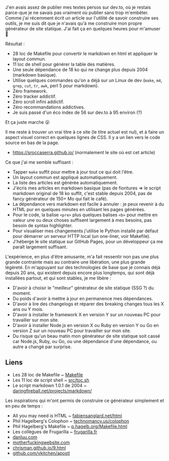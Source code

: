 J'en avais assez de publier mes textes persos sur dev.to, où je restais
parce-que je ne savais pas vraiment où publier sans trop m'embêter. Comme j'ai
récemment écrit un article sur l'utilité de savoir construire ses outils, je me
suis dit que je n'avais qu'à me construire mon propre générateur de site
statique. J'ai fait ça en quelques heures pour m'amuser 🎉

Résultat :

- 28 loc de Makefile pour convertir le markdown en html et appliquer le layout
  commun.
- 11 loc de shell pour générer la table des matières.
- Une seule dépendance de 18 ko qui ne change plus depuis 2004 (markdown
  basique).
- Utilise quelques commandes qu'on a déjà sur un Linux de dev (`make`, `m4`,
  `grep`, `cut`, `tr`, `awk`, perl 5 pour markdown).
- Zéro framework.
- Zéro tracker addictif.
- Zéro scroll infini addictif.
- Zéro recommandations addictives.
- Je suis passé d'un éco index de 56 sur dev.to à 95 environ (?)

Et ça juste marche 😮

Il me reste à trouver un vrai titre à ce site (le titre actuel est nul), et à
faire un aspect visuel correct en quelques lignes de CSS. Il y a un lien vers
le code source en bas de la page.

- <https://sroccaserra.github.io/> (normalement le site où est cet article)

Ce que j'ai me semble suffisant :

- Tapper `make` suffit pour mettre à jour tout ce qui doit l'être.
- Un layout commun est appliqué automatiquement.
- La liste des articles est générée automatiquement.
- J'écris mes articles en markdown basique (pas de fioritures => le script
  markdown original de 18 ko suffit, c'est stable depuis 2004, pas de fancy
  générateur de 150+ Mo qui fait le café).
- La dépendance vers markdown est facile à annuler : je peux revenir à du HTML
  pur en quelques minutes en utilisant les pages générées.
- Pour le code, la balise `<pre>` plus quelques balises `<b>` pour mettre en
  valeur une ou deux choses suffisent largement à mes besoins, pas besoin de
  syntax highlighter.
- Pour visualiser mes changements j'utilise le Python installé par défaut pour
  démarrer un serveur HTTP local (un one-liner, voir Makefile).
- J'héberge le site statique sur GitHub Pages, pour un développeur ça me paraît
  largement suffisant.

L'expérience, en plus d'être amusante, m'a fait ressentir non pas une plus
grande contrainte mais au contraire une libération, une plus grande légèreté.
En m'appuyant sur des technologies de base que je connais déjà depuis 20 ans,
qui existent depuis encore plus longtemps, qui sont déjà installées partout, et
qui sont stables, je me libère&nbsp;:

- D'avoir à choisir le "meilleur" générateur de site statique (SSG ?) du
  moment.
- Du poids d'avoir à mettre à jour en permanence mes dépendances.
- D'avoir à lire des changelogs et réparer des breaking changes tous les X ans
  ou Y mois.
- D'avoir à installer le framework X en version Y sur un nouveau PC pour
  travailler sur mon site.
- D'avoir à installer Node.js en version X ou Ruby en version Y ou Go en
  version Z sur un nouveau PC pour travailler sur mon site.
- Du risque qu'un beau matin mon générateur de site statique soit cassé car
  Node.js, Ruby, ou Go, ou une dépendance d'une dépendance, ou autre a changé
  par surprise.

## Liens

- Les 28 loc de Makefile ~ [Makefile][mf]
- Les 11 loc de script shell ~ [src/toc.sh][sh]
- Le script markdown 1.0.1 de 2004 ~ [daringfireball.net/projects/markdown/][md]

[mf]: https://github.com/sroccaserra/sroccaserra.github.io/blob/5e17de3/Makefile
[sh]: https://github.com/sroccaserra/sroccaserra.github.io/blob/aeb8c9b/src/toc.sh
[md]: https://daringfireball.net/projects/markdown/

Les inspirations qui m'ont permis de construire ce générateur simplement et en
peu de temps&nbsp;:

- All you may need is HTML ~ [fabiensanglard.net/html][fs]
- Phil Hagelberg's Colophon ~ [technomancy.us/colophon][tm]
- Phil Hagelberg's Makefile ~ [p.hagelb.org/Makefile.html][ph]
- Les collègues de Frugarilla ~ [frugarilla.fr][fr]
- [danluu.com][dl]
- [motherfuckingwebsite.com][mfws]
- [chrisman.github.io/9.html][ch]
- [github.com/vkitchen/apostl][ap]

[fs]: https://fabiensanglard.net/html/index.html
[tm]: https://technomancy.us/colophon
[ph]: https://p.hagelb.org/Makefile.html
[fr]: https://www.frugarilla.fr/
[dl]: https://danluu.com/
[mfws]: https://motherfuckingwebsite.com/
[ch]: https://chrisman.github.io/9.html
[ap]: https://github.com/vkitchen/apostl
